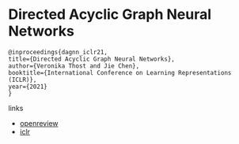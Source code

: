 # Directed Acyclic Graph Neural Networks

```
@inproceedings{dagnn_iclr21,
title={Directed Acyclic Graph Neural Networks},
author={Veronika Thost and Jie Chen},
booktitle={International Conference on Learning Representations (ICLR)},
year={2021}
}
```

links
- [openreview](https://openreview.net/forum?id=JbuYF437WB6)
- [iclr](https://iclr.cc/virtual/2021/poster/3236)
